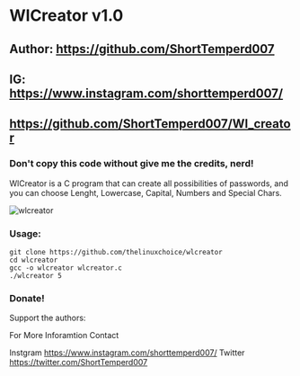 

# WlCreator v1.0
## Author: https://github.com/ShortTemperd007
## IG: https://www.instagram.com/shorttemperd007/
## https://github.com/ShortTemperd007/Wl_creator
### Don't copy this code without give me the credits, nerd! 

WlCreator is a C program that can create all possibilities of passwords, and you can choose Lenght, Lowercase, Capital, Numbers and Special Chars.

![wlcreator](https://user-images.githubusercontent.com/34893261/41489535-b6fb8902-70c6-11e8-9071-f3da8f987a2a.png)

### Usage:
```
git clone https://github.com/thelinuxchoice/wlcreator
cd wlcreator
gcc -o wlcreator wlcreator.c
./wlcreator 5
```

### Donate!
Support the authors:

For More Inforamtion Contact

Instgram 
https://www.instagram.com/shorttemperd007/
Twitter
https://twitter.com/ShortTemperd007

